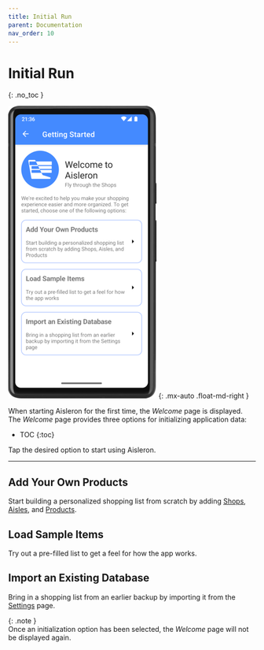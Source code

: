 ```yaml
---
title: Initial Run
parent: Documentation
nav_order: 10
---
```


# Initial Run
{: .no_toc }

![Welcome Page](/assets/images/screenshots/light-mode/alr-010-welcome-page.png)
{: .mx-auto .float-md-right }

When starting Aisleron for the first time, the *Welcome* page is displayed. The *Welcome* page provides three options for initializing application data:

* TOC
{:toc}

Tap the desired option to start using Aisleron.

---

## Add Your Own Products
Start building a personalized shopping list from scratch by adding [Shops](/docs/documentation/manage-shops#add-a-shop), 
[Aisles](/docs/documentation/manage-aisles#add-an-aisle), and 
[Products](/docs/documentation/manage-products#add-a-product).

## Load Sample Items
Try out a pre-filled list to get a feel for how the app works.

## Import an Existing Database
Bring in a shopping list from an earlier backup by importing it from the [Settings](/docs/documentation/settings#backuprestore) page.

{: .note }  
Once an initialization option has been selected, the *Welcome* page will not be displayed again.